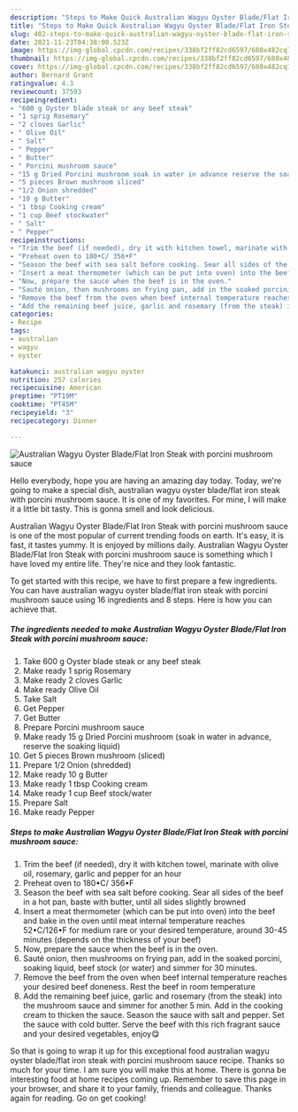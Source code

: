 ```yaml
---
description: "Steps to Make Quick Australian Wagyu Oyster Blade/Flat Iron Steak with porcini mushroom sauce"
title: "Steps to Make Quick Australian Wagyu Oyster Blade/Flat Iron Steak with porcini mushroom sauce"
slug: 402-steps-to-make-quick-australian-wagyu-oyster-blade-flat-iron-steak-with-porcini-mushroom-sauce
date: 2021-11-23T04:38:00.523Z
image: https://img-global.cpcdn.com/recipes/338bf2ff82cd6597/680x482cq70/australian-wagyu-oyster-bladeflat-iron-steak-with-porcini-mushroom-sauce-recipe-main-photo.jpg
thumbnail: https://img-global.cpcdn.com/recipes/338bf2ff82cd6597/680x482cq70/australian-wagyu-oyster-bladeflat-iron-steak-with-porcini-mushroom-sauce-recipe-main-photo.jpg
cover: https://img-global.cpcdn.com/recipes/338bf2ff82cd6597/680x482cq70/australian-wagyu-oyster-bladeflat-iron-steak-with-porcini-mushroom-sauce-recipe-main-photo.jpg
author: Bernard Grant
ratingvalue: 4.3
reviewcount: 37593
recipeingredient:
- "600 g Oyster blade steak or any beef steak"
- "1 sprig Rosemary"
- "2 cloves Garlic"
- " Olive Oil"
- " Salt"
- " Pepper"
- " Butter"
- " Porcini mushroom sauce"
- "15 g Dried Porcini mushroom soak in water in advance reserve the soaking liquid"
- "5 pieces Brown mushroom sliced"
- "1/2 Onion shredded"
- "10 g Butter"
- "1 tbsp Cooking cream"
- "1 cup Beef stockwater"
- " Salt"
- " Pepper"
recipeinstructions:
- "Trim the beef (if needed), dry it with kitchen towel, marinate with olive oil, rosemary, garlic and pepper for an hour"
- "Preheat oven to 180•C/ 356•F"
- "Season the beef with sea salt before cooking. Sear all sides of the beef in a hot pan, baste with butter, until all sides slightly browned"
- "Insert a meat thermometer (which can be put into oven) into the beef and bake in the oven until meat internal temperature reaches 52•C/126•F for medium rare or your desired temperature, around 30-45 minutes (depends on the thickness of your beef)"
- "Now, prepare the sauce when the beef is in the oven."
- "Sauté onion, then mushrooms on frying pan, add in the soaked porcini, soaking liquid, beef stock (or water) and simmer for 30 minutes."
- "Remove the beef from the oven when beef internal temperature reaches your desired beef doneness. Rest the beef in room temperature"
- "Add the remaining beef juice, garlic and rosemary (from the steak) into the mushroom sauce and simmer for another 5 min. Add in the cooking cream to thicken the sauce. Season the sauce with salt and pepper. Set the sauce with cold butter. Serve the beef with this rich fragrant sauce and your desired vegetables, enjoy😋"
categories:
- Recipe
tags:
- australian
- wagyu
- oyster

katakunci: australian wagyu oyster 
nutrition: 257 calories
recipecuisine: American
preptime: "PT19M"
cooktime: "PT45M"
recipeyield: "3"
recipecategory: Dinner

---
```



![Australian Wagyu Oyster Blade/Flat Iron Steak with porcini mushroom sauce](https://img-global.cpcdn.com/recipes/338bf2ff82cd6597/680x482cq70/australian-wagyu-oyster-bladeflat-iron-steak-with-porcini-mushroom-sauce-recipe-main-photo.jpg)

Hello everybody, hope you are having an amazing day today. Today, we're going to make a special dish, australian wagyu oyster blade/flat iron steak with porcini mushroom sauce. It is one of my favorites. For mine, I will make it a little bit tasty. This is gonna smell and look delicious.



Australian Wagyu Oyster Blade/Flat Iron Steak with porcini mushroom sauce is one of the most popular of current trending foods on earth. It's easy, it is fast, it tastes yummy. It is enjoyed by millions daily. Australian Wagyu Oyster Blade/Flat Iron Steak with porcini mushroom sauce is something which I have loved my entire life. They're nice and they look fantastic.


To get started with this recipe, we have to first prepare a few ingredients. You can have australian wagyu oyster blade/flat iron steak with porcini mushroom sauce using 16 ingredients and 8 steps. Here is how you can achieve that.

<!--inarticleads1-->

##### The ingredients needed to make Australian Wagyu Oyster Blade/Flat Iron Steak with porcini mushroom sauce:

1. Take 600 g Oyster blade steak or any beef steak
1. Make ready 1 sprig Rosemary
1. Make ready 2 cloves Garlic
1. Make ready  Olive Oil
1. Take  Salt
1. Get  Pepper
1. Get  Butter
1. Prepare  Porcini mushroom sauce
1. Make ready 15 g Dried Porcini mushroom (soak in water in advance, reserve the soaking liquid)
1. Get 5 pieces Brown mushroom (sliced)
1. Prepare 1/2 Onion (shredded)
1. Make ready 10 g Butter
1. Make ready 1 tbsp Cooking cream
1. Make ready 1 cup Beef stock/water
1. Prepare  Salt
1. Make ready  Pepper




<!--inarticleads2-->

##### Steps to make Australian Wagyu Oyster Blade/Flat Iron Steak with porcini mushroom sauce:

1. Trim the beef (if needed), dry it with kitchen towel, marinate with olive oil, rosemary, garlic and pepper for an hour
1. Preheat oven to 180•C/ 356•F
1. Season the beef with sea salt before cooking. Sear all sides of the beef in a hot pan, baste with butter, until all sides slightly browned
1. Insert a meat thermometer (which can be put into oven) into the beef and bake in the oven until meat internal temperature reaches 52•C/126•F for medium rare or your desired temperature, around 30-45 minutes (depends on the thickness of your beef)
1. Now, prepare the sauce when the beef is in the oven.
1. Sauté onion, then mushrooms on frying pan, add in the soaked porcini, soaking liquid, beef stock (or water) and simmer for 30 minutes.
1. Remove the beef from the oven when beef internal temperature reaches your desired beef doneness. Rest the beef in room temperature
1. Add the remaining beef juice, garlic and rosemary (from the steak) into the mushroom sauce and simmer for another 5 min. Add in the cooking cream to thicken the sauce. Season the sauce with salt and pepper. Set the sauce with cold butter. Serve the beef with this rich fragrant sauce and your desired vegetables, enjoy😋




So that is going to wrap it up for this exceptional food australian wagyu oyster blade/flat iron steak with porcini mushroom sauce recipe. Thanks so much for your time. I am sure you will make this at home. There is gonna be interesting food at home recipes coming up. Remember to save this page in your browser, and share it to your family, friends and colleague. Thanks again for reading. Go on get cooking!
